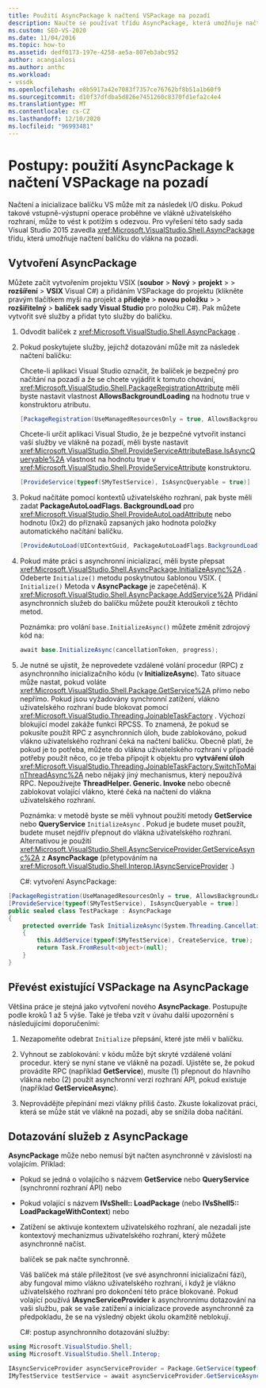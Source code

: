 ```yaml
---
title: Použití AsyncPackage k načtení VSPackage na pozadí
description: Naučte se používat třídu AsyncPackage, která umožňuje načtení balíčku ve vlákně na pozadí, což může zabránit problémům s odezvou z vstupně-výstupních operací disku.
ms.custom: SEO-VS-2020
ms.date: 11/04/2016
ms.topic: how-to
ms.assetid: dedf0173-197e-4258-ae5a-807eb3abc952
author: acangialosi
ms.author: anthc
ms.workload:
- vssdk
ms.openlocfilehash: e8b5917a42e7083f7357ce76762bf8b51a1b60f9
ms.sourcegitcommit: d10f37dfdba5d826e7451260c8370fd1efa2c4e4
ms.translationtype: MT
ms.contentlocale: cs-CZ
ms.lasthandoff: 12/10/2020
ms.locfileid: "96993481"
---
```

# <a name="how-to-use-asyncpackage-to-load-vspackages-in-the-background"></a>Postupy: použití AsyncPackage k načtení VSPackage na pozadí
Načtení a inicializace balíčku VS může mít za následek I/O disku. Pokud takové vstupně-výstupní operace proběhne ve vlákně uživatelského rozhraní, může to vést k potížím s odezvou. Pro vyřešení této sady sada Visual Studio 2015 zavedla  <xref:Microsoft.VisualStudio.Shell.AsyncPackage> třídu, která umožňuje načtení balíčku do vlákna na pozadí.

## <a name="create-an-asyncpackage"></a>Vytvoření AsyncPackage
 Můžete začít vytvořením projektu VSIX (**soubor**  >  **Nový**  >  **projekt**  >    >  **rozšíření**  >  **VSIX** Visual C#) a přidáním VSPackage do projektu (klikněte pravým tlačítkem myši na projekt a **přidejte**  >  **novou položku**  >    >  **rozšiřitelný**  >  **balíček sady Visual Studio** pro položku C#). Pak můžete vytvořit své služby a přidat tyto služby do balíčku.

1. Odvodit balíček z <xref:Microsoft.VisualStudio.Shell.AsyncPackage> .

2. Pokud poskytujete služby, jejichž dotazování může mít za následek načtení balíčku:

    Chcete-li aplikaci Visual Studio označit, že balíček je bezpečný pro načítání na pozadí a že se chcete vyjádřit k tomuto chování, <xref:Microsoft.VisualStudio.Shell.PackageRegistrationAttribute> měli byste nastavit vlastnost **AllowsBackgroundLoading** na hodnotu true v konstruktoru atributu.

   ```csharp
   [PackageRegistration(UseManagedResourcesOnly = true, AllowsBackgroundLoading = true)]

   ```

    Chcete-li určit aplikaci Visual Studio, že je bezpečné vytvořit instanci vaší služby ve vlákně na pozadí, měli byste nastavit <xref:Microsoft.VisualStudio.Shell.ProvideServiceAttributeBase.IsAsyncQueryable%2A> vlastnost na hodnotu true v <xref:Microsoft.VisualStudio.Shell.ProvideServiceAttribute> konstruktoru.

   ```csharp
   [ProvideService(typeof(SMyTestService), IsAsyncQueryable = true)]

   ```

3. Pokud načítáte pomocí kontextů uživatelského rozhraní, pak byste měli zadat **PackageAutoLoadFlags. BackgroundLoad** pro <xref:Microsoft.VisualStudio.Shell.ProvideAutoLoadAttribute> nebo hodnotu (0x2) do příznaků zapsaných jako hodnota položky automatického načítání balíčku.

   ```csharp
   [ProvideAutoLoad(UIContextGuid, PackageAutoLoadFlags.BackgroundLoad)]

   ```

4. Pokud máte práci s asynchronní inicializací, měli byste přepsat <xref:Microsoft.VisualStudio.Shell.AsyncPackage.InitializeAsync%2A> . Odeberte `Initialize()` metodu poskytnutou šablonou VSIX. ( `Initialize()` Metoda v **AsyncPackage** je zapečetěná). K <xref:Microsoft.VisualStudio.Shell.AsyncPackage.AddService%2A> Přidání asynchronních služeb do balíčku můžete použít kteroukoli z těchto metod.

    Poznámka: pro volání `base.InitializeAsync()` můžete změnit zdrojový kód na:

   ```csharp
   await base.InitializeAsync(cancellationToken, progress);
   ```

5. Je nutné se ujistit, že neprovedete vzdálené volání procedur (RPC) z asynchronního inicializačního kódu (v **InitializeAsync**). Tato situace může nastat, pokud voláte <xref:Microsoft.VisualStudio.Shell.Package.GetService%2A> přímo nebo nepřímo.  Pokud jsou vyžadovány synchronní zatížení, vlákno uživatelského rozhraní bude blokovat pomocí <xref:Microsoft.VisualStudio.Threading.JoinableTaskFactory> . Výchozí blokující model zakáže funkci RPCSS. To znamená, že pokud se pokusíte použít RPC z asynchronních úloh, bude zablokováno, pokud vlákno uživatelského rozhraní čeká na načtení balíčku. Obecně platí, že pokud je to potřeba, můžete do vlákna uživatelského rozhraní v případě potřeby použít něco, co je třeba připojit k objektu pro **vytváření úloh** <xref:Microsoft.VisualStudio.Threading.JoinableTaskFactory.SwitchToMainThreadAsync%2A> nebo nějaký jiný mechanismus, který nepoužívá RPC.  Nepoužívejte **ThreadHelper. Generic. Invoke** nebo obecně zablokovat volající vlákno, které čeká na načtení do vlákna uživatelského rozhraní.

    Poznámka: v metodě byste se měli vyhnout použití metody **GetService** nebo **QueryService** `InitializeAsync` . Pokud je budete muset použít, budete muset nejdřív přepnout do vlákna uživatelského rozhraní. Alternativou je použití <xref:Microsoft.VisualStudio.Shell.AsyncServiceProvider.GetServiceAsync%2A> z **AsyncPackage** (přetypováním na <xref:Microsoft.VisualStudio.Shell.Interop.IAsyncServiceProvider> .)

   C#: vytvoření AsyncPackage:

```csharp
[PackageRegistration(UseManagedResourcesOnly = true, AllowsBackgroundLoading = true)]
[ProvideService(typeof(SMyTestService), IsAsyncQueryable = true)]
public sealed class TestPackage : AsyncPackage
{
    protected override Task InitializeAsync(System.Threading.CancellationToken cancellationToken, IProgress<ServiceProgressData> progress)
    {
        this.AddService(typeof(SMyTestService), CreateService, true);
        return Task.FromResult<object>(null);
    }
}
```

## <a name="convert-an-existing-vspackage-to-asyncpackage"></a>Převést existující VSPackage na AsyncPackage
 Většina práce je stejná jako vytvoření nového **AsyncPackage**. Postupujte podle kroků 1 až 5 výše. Také je třeba vzít v úvahu další upozornění s následujícími doporučeními:

1. Nezapomeňte odebrat `Initialize` přepsání, které jste měli v balíčku.

2. Vyhnout se zablokování: v kódu může být skryté vzdálené volání procedur. který se nyní stane ve vlákně na pozadí. Ujistěte se, že pokud provádíte RPC (například **GetService**), musíte (1) přepnout do hlavního vlákna nebo (2) použít asynchronní verzi rozhraní API, pokud existuje (například **GetServiceAsync**).

3. Neprovádějte přepínání mezi vlákny příliš často. Zkuste lokalizovat práci, která se může stát ve vlákně na pozadí, aby se snížila doba načítání.

## <a name="querying-services-from-asyncpackage"></a>Dotazování služeb z AsyncPackage
 **AsyncPackage** může nebo nemusí být načten asynchronně v závislosti na volajícím. Příklad:

- Pokud se jedná o volajícího s názvem **GetService** nebo **QueryService** (synchronní rozhraní API) nebo

- Pokud volající s názvem **IVsShell:: LoadPackage** (nebo **IVsShell5:: LoadPackageWithContext**) nebo

- Zatížení se aktivuje kontextem uživatelského rozhraní, ale nezadali jste kontextový mechanizmus uživatelského rozhraní, který můžete asynchronně načíst.

  balíček se pak načte synchronně.

  Váš balíček má stále příležitost (ve své asynchronní inicializační fázi), aby fungoval mimo vlákno uživatelského rozhraní, i když je vlákno uživatelského rozhraní pro dokončení této práce blokované. Pokud volající používá **IAsyncServiceProvider** k asynchronnímu dotazování na vaši službu, pak se vaše zatížení a inicializace provede asynchronně za předpokladu, že se na výsledný objekt úkolu okamžitě neblokují.

  C#: postup asynchronního dotazování služby:

```csharp
using Microsoft.VisualStudio.Shell;
using Microsoft.VisualStudio.Shell.Interop;

IAsyncServiceProvider asyncServiceProvider = Package.GetService(typeof(SAsyncServiceProvider)) as IAsyncServiceProvider;
IMyTestService testService = await asyncServiceProvider.GetServiceAsync(typeof(SMyTestService)) as IMyTestService;
```

